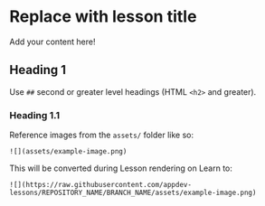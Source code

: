 # Replace with lesson title

Add your content here!

## Heading 1

Use `##` second or greater level headings (HTML `<h2>` and greater).

### Heading 1.1

Reference images from the `assets/` folder like so:

```
![](assets/example-image.png)
```

This will be converted during Lesson rendering on Learn to:

```
![](https://raw.githubusercontent.com/appdev-lessons/REPOSITORY_NAME/BRANCH_NAME/assets/example-image.png)
```
